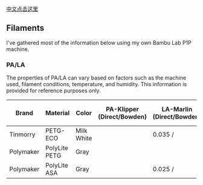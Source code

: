 [中文点击这里](READMD_zh_CN.md)

## Filaments

I've gathered most of the information below using my own Bambu Lab P1P machine.

### PA/LA

The properties of PA/LA can vary based on factors such as the machine used, filament conditions, temperature, and humidity. This information is provided for reference purposes only.

| Brand     | Material      | Color      | PA-Klipper (Direct/Bowden) | LA-Marlin (Direct/Bowden) | Flow ratio | Spool Weight(g) | AMS Support  | Absorb moisture Level |
| --------- | ------------- | ---------- | -------------------------- | ------------------------- | ---------- | --------------- | ------------ | --------------------- |
| Tinmorry  | PETG-ECO      | Milk White |                            | 0.035 /                   | 0.97       | 190             | YES          | Middle                |
| Polymaker | PolyLite PETG | Gray       |                            |                           |            | 140±7           | YES(Adapter) | Middle                |
| Polymaker | PolyLite ASA  | Gray       |                            | 0.025 /                   | 0.914      | 140±7           | YES(Adapter) | Middle                |
